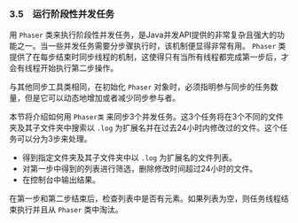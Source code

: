 ### 3.5　运行阶段性并发任务

用 `Phaser` 类来执行阶段性并发任务，是Java并发API提供的非常复杂且强大的功能之一。当一些并发任务需要分步骤执行时，该机制便显得非常有用。 `Phaser` 类提供了在每步结束时同步线程的机制，这使得只有当所有线程都完成第一步后，才会有线程开始执行第二步操作。

与其他同步工具类相同，在初始化 `Phaser` 对象时，必须指明参与同步的任务数量，但是它可以动态地增加或者减少同步参与者。

本节将介绍如何用 `Phaser类` 来同步3个并发任务。这3个任务将在3个不同的文件夹及其子文件夹中搜索以 `.log` 为扩展名并在过去24小时内修改过的文件。这个任务可以分为3步来处理。

+ 得到指定文件夹及其子文件夹中以 `.log` 为扩展名的文件列表。
+ 对第一步中得到的列表进行筛选，删除修改时间超过24小时的文件。
+ 在控制台中输出结果。

在第一步和第二步结束后，检查列表中是否有元素。如果列表为空，则任务线程结束执行并且从 `Phaser` 类中淘汰。

